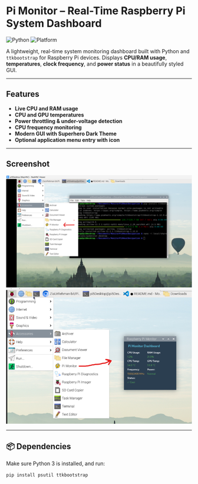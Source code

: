# Pi Monitor – Real-Time Raspberry Pi System Dashboard

![Python](https://img.shields.io/badge/Python-3.7%2B-blue.svg)
![Platform](https://img.shields.io/badge/Platform-Raspberry%20Pi-green.svg)
<!-- ![License](https://img.shields.io/badge/License-MIT-brightgreen.svg) -->

A lightweight, real-time system monitoring dashboard built with Python and `ttkbootstrap` for Raspberry Pi devices. Displays **CPU/RAM usage**, **temperatures**, **clock frequency**, and **power status** in a beautifully styled GUI.

---

## Features

- **Live CPU and RAM usage**
- **CPU and GPU temperatures**
- **Power throttling & under-voltage detection**
- **CPU frequency monitoring**
- **Modern GUI with Superhero Dark Theme**
- **Optional application menu entry with icon**

---

## Screenshot

![Pi Monitor Screenshot](pimon1.png)
![Pi Monitor Screenshot](pimon2.png)

---

## 📦 Dependencies

Make sure Python 3 is installed, and run:

```bash
pip install psutil ttkbootstrap

